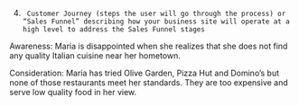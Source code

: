 4.      Customer Journey (steps the user will go through the process) or “Sales Funnel” describing how your business site will operate at a high level to address the Sales Funnel stages

Awareness: Maria is disappointed when she realizes that she does not find any quality Italian cuisine near her hometown. 

Consideration: Maria has tried Olive Garden, Pizza Hut and Domino’s but none of those restaurants meet her standards. They are too expensive and serve low quality food in her view.